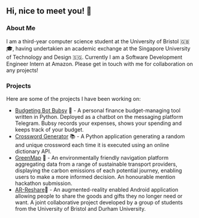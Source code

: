 ## Hi, nice to meet you! 👋

### About Me
I am a third-year computer science student at the University of Bristol 🇬🇧🎓, having undertakien an academic exchange at the Singapore University of Technology and Design 🇸🇬. Currently I am a Software Development Engineer Intern at Amazon. Please get in touch with me for collaboration on any projects!

### Projects
Here are some of the projects I have been working on:
* [Budgeting Bot Bubsy](https://github.com/artur-varosyan/budgeting-bot-bubsy) 💬 - A personal finance budget-managing tool written in Python. Deployed as a chatbot on the messaging platform Telegram. Bubsy records your expenses, shows your spending and keeps track of your budget.
* [Crossword Generator](https://github.com/artur-varosyan/crossword-generator) 📚 - A Python application generating a random and unique crossword each time it is executed using an online dictionary API.
* [GreenMap](https://github.com/mitchLui/greenmap) 📍 - An environmentally friendly navigation platform aggregating data from a range of sustainable transport providers, displaying the carbon emissions of each potential journey, enabling users to make a more informed decision. An honourable mention hackathon submission.
* [AR-Reshare](https://github.com/spe-uob/2021-ARReshare/)📱 - An augmented-reality enabled Android application allowing people to share the goods and gifts they no longer need or want. A joint collaborative project developed by a group of students from the University of Bristol and Durham University.
